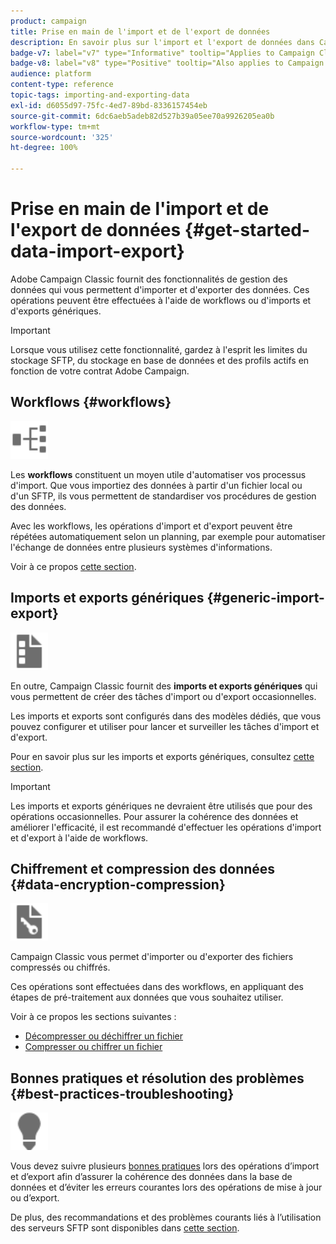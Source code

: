 ```yaml
---
product: campaign
title: Prise en main de l'import et de l'export de données
description: En savoir plus sur l'import et l'export de données dans Campaign 
badge-v7: label="v7" type="Informative" tooltip="Applies to Campaign Classic v7"
badge-v8: label="v8" type="Positive" tooltip="Also applies to Campaign v8"
audience: platform
content-type: reference
topic-tags: importing-and-exporting-data
exl-id: d6055d97-75fc-4ed7-89bd-8336157454eb
source-git-commit: 6dc6aeb5adeb82d527b39a05ee70a9926205ea0b
workflow-type: tm+mt
source-wordcount: '325'
ht-degree: 100%

---
```


# Prise en main de l&#39;import et de l&#39;export de données {#get-started-data-import-export}



Adobe Campaign Classic fournit des fonctionnalités de gestion des données qui vous permettent d&#39;importer et d&#39;exporter des données. Ces opérations peuvent être effectuées à l&#39;aide de workflows ou d&#39;imports et d&#39;exports génériques.

>[!IMPORTANT]
>
>Lorsque vous utilisez cette fonctionnalité, gardez à l&#39;esprit les limites du stockage SFTP, du stockage en base de données et des profils actifs en fonction de votre contrat Adobe Campaign.

## Workflows {#workflows}

<img src="assets/do-not-localize/icon_workflows.svg" width="60px">

Les **workflows** constituent un moyen utile d&#39;automatiser vos processus d&#39;import. Que vous importiez des données à partir d&#39;un fichier local ou d&#39;un SFTP, ils vous permettent de standardiser vos procédures de gestion des données.

Avec les workflows, les opérations d&#39;import et d&#39;export peuvent être répétées automatiquement selon un planning, par exemple pour automatiser l&#39;échange de données entre plusieurs systèmes d&#39;informations.

Voir à ce propos [cette section](../../platform/using/import-export-workflows.md).

## Imports et exports génériques {#generic-import-export}

<img src="assets/do-not-localize/icon_templates.svg" width="60px">

En outre, Campaign Classic fournit des **imports et exports génériques** qui vous permettent de créer des tâches d&#39;import ou d&#39;export occasionnelles.

Les imports et exports sont configurés dans des modèles dédiés, que vous pouvez configurer et utiliser pour lancer et surveiller les tâches d&#39;import et d&#39;export.

Pour en savoir plus sur les imports et exports génériques, consultez [cette section](../../platform/using/about-generic-imports-exports.md).

>[!IMPORTANT]
>Les imports et exports génériques ne devraient être utilisés que pour des opérations occasionnelles. Pour assurer la cohérence des données et améliorer l&#39;efficacité, il est recommandé d&#39;effectuer les opérations d&#39;import et d&#39;export à l&#39;aide de workflows.

## Chiffrement et compression des données {#data-encryption-compression}

<img src="assets/do-not-localize/icon_encrypt.svg" width="60px">

Campaign Classic vous permet d&#39;importer ou d&#39;exporter des fichiers compressés ou chiffrés.

Ces opérations sont effectuées dans des workflows, en appliquant des étapes de pré-traitement aux données que vous souhaitez utiliser.

Voir à ce propos les sections suivantes :

* [Décompresser ou déchiffrer un fichier](../../platform/using/unzip-decrypt.md)
* [Compresser ou chiffrer un fichier](../../platform/using/zip-encrypt.md)

## Bonnes pratiques et résolution des problèmes {#best-practices-troubleshooting}

<img src="assets/do-not-localize/icon_bestpractices.svg" width="60px">

Vous devez suivre plusieurs [bonnes pratiques](../../platform/using/import-export-best-practices.md) lors des opérations d’import et d’export afin d’assurer la cohérence des données dans la base de données et d’éviter les erreurs courantes lors des opérations de mise à jour ou d’export.

De plus, des recommandations et des problèmes courants liés à l’utilisation des serveurs SFTP sont disponibles dans [cette section](../../platform/using/sftp-server-usage.md).
